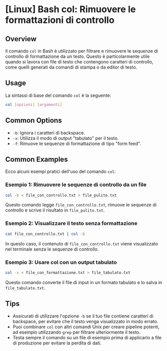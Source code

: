 # [Linux] Bash col: Rimuovere le formattazioni di controllo

## Overview
Il comando `col` in Bash è utilizzato per filtrare e rimuovere le sequenze di controllo di formattazione da un testo. Questo è particolarmente utile quando si lavora con file di testo che contengono caratteri di controllo, come quelli generati da comandi di stampa o da editor di testo.

## Usage
La sintassi di base del comando `col` è la seguente:

```bash
col [opzioni] [argomenti]
```

## Common Options
- `-b`: Ignora i caratteri di backspace.
- `-x`: Utilizza il modo di output "tabulato" per il testo.
- `-f`: Rimuove le sequenze di formattazione di tipo "form feed".

## Common Examples
Ecco alcuni esempi pratici dell'uso del comando `col`:

### Esempio 1: Rimuovere le sequenze di controllo da un file
```bash
col -b < file_con_controllo.txt > file_pulito.txt
```
Questo comando legge `file_con_controllo.txt`, rimuove le sequenze di controllo e scrive il risultato in `file_pulito.txt`.

### Esempio 2: Visualizzare il testo senza formattazione
```bash
cat file_con_controllo.txt | col -b
```
In questo caso, il contenuto di `file_con_controllo.txt` viene visualizzato nel terminale senza le sequenze di controllo.

### Esempio 3: Usare col con un output tabulato
```bash
col -x < file_con_formattazione.txt > file_tabulato.txt
```
Questo comando converte il file di input in un formato tabulato e lo salva in `file_tabulato.txt`.

## Tips
- Assicurati di utilizzare l'opzione `-b` se il tuo file contiene caratteri di backspace, per evitare che il testo venga visualizzato in modo errato.
- Puoi combinare `col` con altri comandi Unix per creare pipeline potenti, ad esempio utilizzando `grep` per filtrare ulteriormente il testo.
- Testa sempre il comando su un file di esempio prima di applicarlo a file di produzione per evitare la perdita di dati.